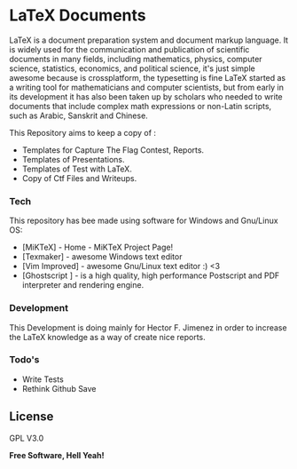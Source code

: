 # LaTeX Documents 
LaTeX is a document preparation system and document markup language. It is widely used for the communication and publication of scientific documents in many fields, including mathematics, physics, computer science, statistics, economics, and political science, it's just simple awesome because is crossplatform, the typesetting is fine LaTeX started as a writing tool for mathematicians and computer scientists, but from early in its development it has also been taken up by scholars who needed to write documents that include complex math expressions or non-Latin scripts, such as Arabic, Sanskrit and Chinese.

This Repository aims to keep a copy of  :

  - Templates for Capture The Flag Contest, Reports.
  - Templates of Presentations.
  - Templates of Test with LaTeX.
  - Copy of Ctf Files and Writeups.

### Tech

This repository has bee made using software for Windows and Gnu/Linux OS:  

* [MiKTeX] - Home - MiKTeX Project Page!
* [Texmaker] - awesome Windows text editor
* [Vim Improved] - awesome Gnu/Linux text editor :) <3
* [Ghostscript ] - is a high quality, high performance Postscript and PDF
    interpreter and rendering engine.
### Development
This Development is doing mainly for Hector F. Jimenez in order to increase the LaTeX knowledge as a way of create nice reports.

### Todo's
 - Write Tests
 - Rethink Github Save

 
License
----
GPL V3.0 

**Free Software, Hell Yeah!**
